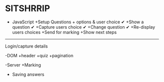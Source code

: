 # SITSHRRIP

- JavaScript
+Setup Questions + options & user choice ✔
+Show a question ✔
+Capture users choice ✔
+Change question ✔
+Re-display users choices
+Send for marking
+Show next steps

-------------------------------

Login/capture details

-DOM
+header
+quiz
+pagination


-Server
+Marking
+ Saving answers
